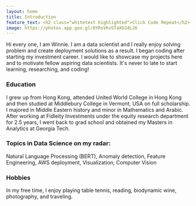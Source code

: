 ```yaml
---
layout: home
title: Introduction
feature_text: <h2 class="whitetext highlighted">Click Code Repeat</h2>
image: https://photos.app.goo.gl/8YRsVhvSTaXUJ4L26
---
```


Hi every one, I am Winnie. I am a data scientist and I really enjoy solving problem and create deployment solutions as a result. I began coding after starting my investment career. I would like to showcase my projects here and to motivate fellow aspiring data scientists. It's never to late to start learning, researching, and coding! 

### Education
I grew up from Hong Kong, attended United World College in Hong Kong and then studied at Middlebury College in Vermont, USA on full scholarship. I majored in Middle Eastern history and minor in Mathematics and Arabic. After working at Fidleity Investments under the equity research department for 2.5 years, I went back to grad school and obtained my Masters in Analytics at Georgia Tech. 

### Topics in Data Science on my radar:
Natural Language Processing (BERT), Anomaly detection, Feature Engineering, AWS deployment, Visualization, Computer Vision

### Hobbies
In my free time, I enjoy playing table tennis, reading, biodynamic wine, photography, and traveling. 

